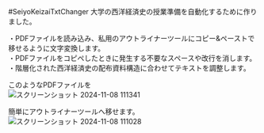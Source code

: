 #SeiyoKeizaiTxtChanger
大学の西洋経済史の授業準備を自動化するために作りました。

・PDFファイルを読み込み、私用のアウトライナーツールにコピー&ペーストで移せるように文字変換します。<br>
・PDFファイルをコピペしたときに発生する不要なスペースや改行を消します。<br>
・階層化された西洋経済史の配布資料構造に合わせてテキストを調整します。<br>

このようなPDFファイルを<br>
![スクリーンショット 2024-11-08 111341](https://github.com/user-attachments/assets/abfc7496-aa39-453d-a26d-434ba9f09238)<br>

簡単にアウトライナーツールへ移せます。<br>
![スクリーンショット 2024-11-08 111028](https://github.com/user-attachments/assets/a5e7963c-4f3c-4e50-b027-076bd1def833)
